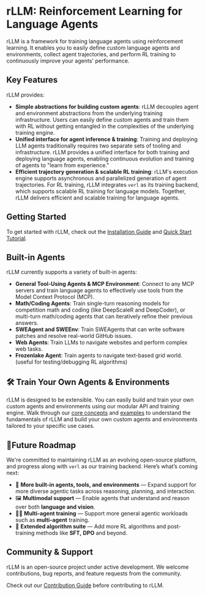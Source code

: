 # rLLM: Reinforcement Learning for Language Agents

rLLM is a framework for training language agents using reinforcement learning. It enables you to easily define custom language agents and environments, collect agent trajectories, and perform RL training to continuously improve your agents' performance. 

## Key Features

rLLM provides:

- **Simple abstractions for building custom agents**: rLLM decouples agent and environment abstractions from the underlying training infrastructure. Users can easily define custom agents and train them with RL without getting entangled in the complexities of the underlying training engine.
- **Unified interface for agent inference & training**: Training and deploying LLM agents traditionally requires two separate sets of tooling and infrastructure. rLLM provides a unified interface for both training and deploying language agents, enabling continuous evolution and training of agents to "learn from experience."
- **Efficient trajectory generation & scalable RL training**: rLLM's execution engine supports asynchronous and parallelized generation of agent trajectories. For RL training, rLLM integrates `verl` as its training backend, which supports scalable RL training for language models. Together, rLLM delivers efficient and scalable training for language agents.


## Getting Started

To get started with rLLM, check out the [Installation Guide](getting-started/installation.md) and [Quick Start Tutorial](getting-started/quick-start.md).

## Built-in Agents

rLLM currently supports a variety of built-in agents:

- **General Tool-Using Agents & MCP Environment**: Connect to any MCP servers and train language agents to effectively use tools from the Model Context Protocol (MCP).
- **Math/Coding Agents**: Train single-turn reasoning models for competition math and coding (like DeepScaleR and DeepCoder), or multi-turn math/coding agents that can iteratively refine their previous answers.
- **SWEAgent and SWEEnv**: Train SWEAgents that can write software patches and resolve real-world GitHub issues.
- **Web Agents**: Train LLMs to navigate websites and perform complex web tasks.
- **Frozenlake Agent**: Train agents to navigate text-based grid world. (useful for testing/debugging RL algorithms)

## 🛠️ Train Your Own Agents & Environments
rLLM is designed to be extensible. You can easily build and train your own custom agents and environments using our modular API and training engine. Walk through our [core concepts](./core-concepts/overview.md) and [examples](https://github.com/rllm-org/rllm/tree/main/examples) to understand the fundamentals of rLLM and build your own custom agents and environments tailored to your specific use cases.

## 🚀Future Roadmap

We're committed to maintaining rLLM as an evolving open-source platform, and progress along with `verl` as our training backend. Here’s what’s coming next:

- 🧠 **More built-in agents, tools, and environments** — Expand support for more diverse agentic tasks across reasoning, planning, and interaction.
- 🖼️ **Multimodal support** — Enable agents that understand and reason over both **language and vision**.
- 🤖🤖 **Multi-agent training** — Support more general agentic workloads such as **multi-agent** training.
- 🧪 **Extended algorithm suite** — Add more RL algorithms and post-training methods like **SFT,** **DPO** and beyond.

## Community & Support

rLLM is an open-source project under active development. We welcome contributions, bug reports, and feature requests from the community.

Check out our [Contribution Guide](contributing.md) before contributing to rLLM. 
